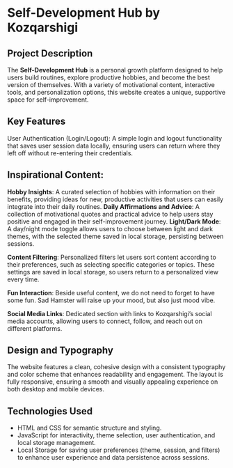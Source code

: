 # Self-Development Hub by Kozqarshigi
## Project Description
The **Self-Development Hub** is a personal growth platform designed to help users build routines, explore productive hobbies, and become the best version of themselves. With a variety of motivational content, interactive tools, and personalization options, this website creates a unique, supportive space for self-improvement.

## Key Features
User Authentication (Login/Logout): A simple login and logout functionality that saves user session data locally, ensuring users can return where they left off without re-entering their credentials.

## Inspirational Content:

**Hobby Insights**: A curated selection of hobbies with information on their benefits, providing ideas for new, productive activities that users can easily integrate into their daily routines.
**Daily Affirmations and Advice**: A collection of motivational quotes and practical advice to help users stay positive and engaged in their self-improvement journey.
**Light/Dark Mode**: A day/night mode toggle allows users to choose between light and dark themes, with the selected theme saved in local storage, persisting between sessions.

**Content Filtering**: Personalized filters let users sort content according to their preferences, such as selecting specific categories or topics. These settings are saved in local storage, so users return to a personalized view every time.

**Fun Interaction**: Beside useful content, we do not need to forget to have some fun. Sad Hamster will raise up your mood, but also just mood vibe.

**Social Media Links**: Dedicated section with links to Kozqarshigi’s social media accounts, allowing users to connect, follow, and reach out on different platforms.

## Design and Typography
The website features a clean, cohesive design with a consistent typography and color scheme that enhances readability and engagement. The layout is fully responsive, ensuring a smooth and visually appealing experience on both desktop and mobile devices.

## Technologies Used
- HTML and CSS for semantic structure and styling.
- JavaScript for interactivity, theme selection, user authentication, and local storage management.
- Local Storage for saving user preferences (theme, session, and filters) to enhance user experience and data persistence across sessions.
